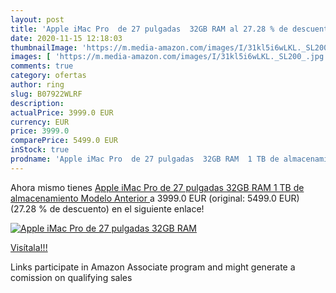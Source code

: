 ```yaml
---
layout: post
title: 'Apple iMac Pro  de 27 pulgadas  32GB RAM al 27.28 % de descuento'
date: 2020-11-15 12:18:03
thumbnailImage: 'https://m.media-amazon.com/images/I/31kl5i6wLKL._SL200_.jpg'
images: [ 'https://m.media-amazon.com/images/I/31kl5i6wLKL._SL200_.jpg' ]
comments: true
category: ofertas
author: ring
slug: B07922WLRF
description:
actualPrice: 3999.0 EUR
currency: EUR
price: 3999.0
comparePrice: 5499.0 EUR
inStock: true
prodname: 'Apple iMac Pro  de 27 pulgadas  32GB RAM  1 TB de almacenamiento  Modelo Anterior '
---
```


Ahora mismo tienes [Apple iMac Pro  de 27 pulgadas  32GB RAM  1 TB de almacenamiento  Modelo Anterior ](https://www.amazon.es/dp/B07922WLRF/?tag=tolees-21) a 3999.0 EUR (original: 5499.0 EUR) (27.28 %  de descuento) en el siguiente enlace!

[![Apple iMac Pro  de 27 pulgadas  32GB RAM](https://m.media-amazon.com/images/I/31kl5i6wLKL._SL200_.jpg)](https://www.amazon.es/dp/B07922WLRF/?tag=tolees-21)

[Visítala!!!](https://www.amazon.es/dp/B07922WLRF/?tag=tolees-21)

Links participate in Amazon Associate program and might generate a comission on qualifying sales
